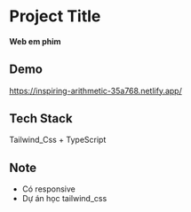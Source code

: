 
# Project Title

#### Web em phim







## Demo

https://inspiring-arithmetic-35a768.netlify.app/




## Tech Stack

Tailwind_Css + TypeScript

## Note

- Có responsive
- Dự án học tailwind_css


